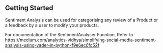 ## Getting Started

Sentiment Analysis can be used for categorising any review of a Product or a feedback by a user to modify your products.

For documentation of the SentimentAnalyser Funntion, Refer to
https://medium.com/analytics-vidhya/simplifying-social-media-sentiment-analysis-using-vader-in-python-f9e6ec6fc52f
